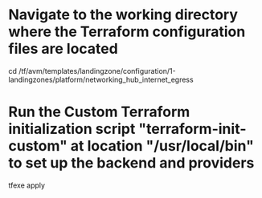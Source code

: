 # Navigate to the working directory where the Terraform configuration files are located
cd /tf/avm/templates/landingzone/configuration/1-landingzones/platform/networking_hub_internet_egress

# Run the **Custom** Terraform initialization script "terraform-init-custom" at location "/usr/local/bin" to set up the backend and providers
tfexe apply